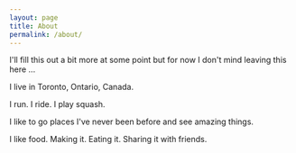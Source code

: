 ```yaml
---
layout: page
title: About
permalink: /about/
---
```


I'll fill this out a bit more at some point but for now I don't mind leaving this here ...

I live in Toronto, Ontario, Canada.

I run. I ride. I play squash.

I like to go places I've never been before and see amazing things.

I like food. Making it. Eating it. Sharing it with friends.